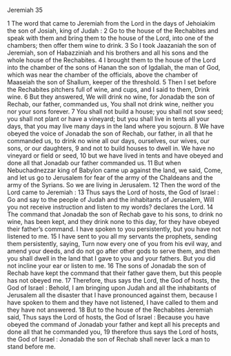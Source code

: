 Jeremiah 35

1	The word that came to Jeremiah from the Lord in the days of Jehoiakim the son of Josiah, king of Judah :
2	Go to the house of the Rechabites and speak with them and bring them to the house of the Lord, into one of the chambers; then offer them wine to drink.
3	So I took Jaazaniah the son of Jeremiah, son of Habazziniah and his brothers and all his sons and the whole house of the Rechabites.
4	I brought them to the house of the Lord into the chamber of the sons of Hanan the son of Igdaliah, the man of God, which was near the chamber of the officials, above the chamber of Maaseiah the son of Shallum, keeper of the threshold.
5	Then I set before the Rechabites pitchers full of wine, and cups, and I said to them, Drink wine.
6	But they answered, We will drink no wine, for Jonadab the son of Rechab, our father, commanded us, You shall not drink wine, neither you nor your sons forever.
7	You shall not build a house; you shall not sow seed; you shall not plant or have a vineyard; but you shall live in tents all your days, that you may live many days in the land where you sojourn.
8	We have obeyed the voice of Jonadab the son of Rechab, our father, in all that he commanded us, to drink no wine all our days, ourselves, our wives, our sons, or our daughters,
9	and not to build houses to dwell in. We have no vineyard or field or seed,
10	but we have lived in tents and have obeyed and done all that Jonadab our father commanded us.
11	But when Nebuchadnezzar king of Babylon came up against the land, we said, Come, and let us go to Jerusalem for fear of the army of the Chaldeans and the army of the Syrians. So we are living in Jerusalem.
12	Then the word of the Lord came to Jeremiah :
13	Thus says the Lord of hosts, the God of Israel : Go and say to the people of Judah and the inhabitants of Jerusalem, Will you not receive instruction and listen to my words? declares the Lord.
14	The command that Jonadab the son of Rechab gave to his sons, to drink no wine, has been kept, and they drink none to this day, for they have obeyed their father’s command. I have spoken to you persistently, but you have not listened to me.
15	I have sent to you all my servants the prophets, sending them persistently, saying, Turn now every one of you from his evil way, and amend your deeds, and do not go after other gods to serve them, and then you shall dwell in the land that I gave to you and your fathers. But you did not incline your ear or listen to me.
16	The sons of Jonadab the son of Rechab have kept the command that their father gave them, but this people has not obeyed me.
17	Therefore, thus says the Lord, the God of hosts, the God of Israel : Behold, I am bringing upon Judah and all the inhabitants of Jerusalem all the disaster that I have pronounced against them, because I have spoken to them and they have not listened, I have called to them and they have not answered.
18	But to the house of the Rechabites Jeremiah said, Thus says the Lord of hosts, the God of Israel : Because you have obeyed the command of Jonadab your father and kept all his precepts and done all that he commanded you,
19	therefore thus says the Lord of hosts, the God of Israel : Jonadab the son of Rechab shall never lack a man to stand before me.

